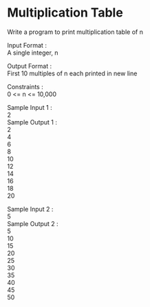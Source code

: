 # Multiplication Table


Write a program to print multiplication table of n   

Input Format :  
A single integer, n   

Output Format :    
First 10 multiples of n each printed in new line    

Constraints :   
0 <= n <= 10,000   

Sample Input 1 :   
2   
Sample Output 1 :   
2   
4   
6   
8   
10   
12   
14   
16   
18    
20   

Sample Input 2 :    
5   
Sample Output 2 :     
5      
10    
15     
20    
25      
30         
35            
40          
45            
50               
